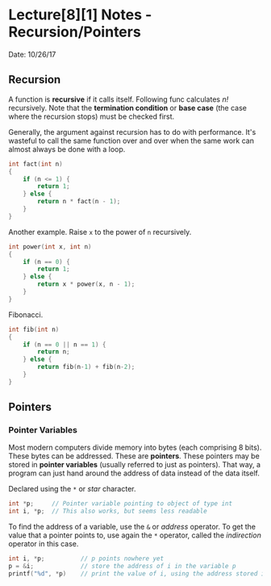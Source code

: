 # Lecture[8][1] Notes - Recursion/Pointers
Date: 10/26/17

## Recursion
A function is **recursive** if it calls itself. Following func calculates *n!*
recursively. Note that the **termination condition** or **base case** (the case where the recursion stops) must be checked first.

Generally, the argument against recursion has to do with performance. It's
wasteful to call the same function over and over when the same work can almost
always be done with a loop.
```c
int fact(int n)
{
    if (n <= 1) {
        return 1;
    } else {
        return n * fact(n - 1);
    }
}
```
Another example. Raise `x` to the power of `n` recursively.
```c
int power(int x, int n)
{
    if (n == 0) {
        return 1;
    } else {
        return x * power(x, n - 1);
    }
}
```
Fibonacci.
```c
int fib(int n)
{
    if (n == 0 || n == 1) {
        return n;
    } else {
        return fib(n-1) + fib(n-2);
    }
}
```

## Pointers

### Pointer Variables
Most modern computers divide memory into bytes (each comprising 8 bits). These
bytes can be addressed. These are **pointers**. These pointers may be stored in
**pointer variables** (usually referred to just as pointers). That way, a
program can just hand around the address of data instead of the data itself.

Declared using the `*` or *star* character.

```c
int *p;     // Pointer variable pointing to object of type int
int i, *p;  // This also works, but seems less readable
```

To find the address of a variable, use the `&` or *address* operator. To get the
value that a pointer points to, use again the `*` operator, called the
*indirection* operator in this case.

```c
int i, *p;          // p points nowhere yet
p = &i;             // store the address of i in the variable p
printf("%d", *p)    // print the value of i, using the address stored in p
```
